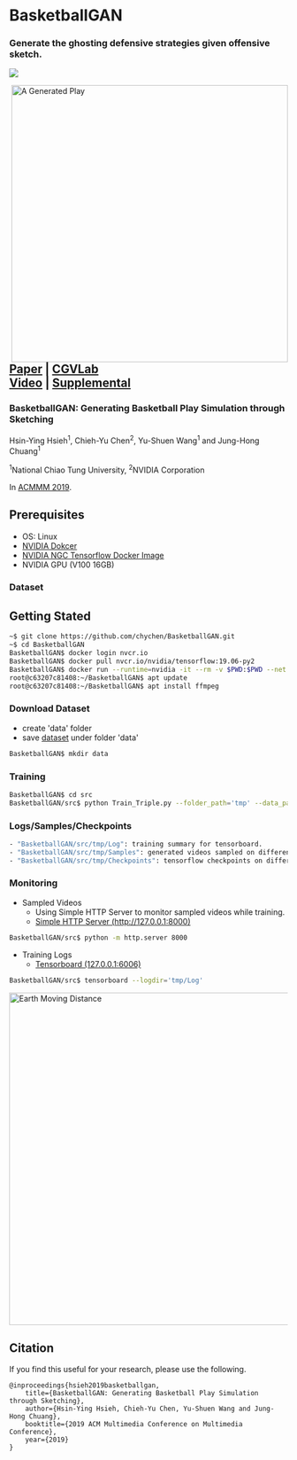 # BasketballGAN

### Generate the ghosting defensive strategies given offensive sketch.

![](https://drive.google.com/uc?export=view&id=1lmxvBG-PTLg4vhEF_hmG1IS20vDEyvyv)

<img align="right" src="https://drive.google.com/uc?export=view&id=1QWN9BtFgaAKA1tvx_ePQku934CeCWIRl" width="500" title="A Generated Play"/>

## [Paper](https://arxiv.org/abs/1909.07088) | [CGVLab](https://people.cs.nctu.edu.tw/~yushuen/)<br>[Video](https://drive.google.com/uc?export=view&id=1Ead1EyHdPIFFsDtanQ91w8ha-SPRkM6E) | [Supplemental](https://drive.google.com/a/nvidia.com/file/d/1dXMA_1AjpPu7J4_Iw1yb6pp-9d9Lp2uN/view?usp=sharing)

### BasketballGAN: Generating Basketball Play Simulation through Sketching

Hsin-Ying Hsieh<sup>1</sup>, Chieh-Yu Chen<sup>2</sup>, Yu-Shuen Wang<sup>1</sup> and Jung-Hong Chuang<sup>1</sup>

<sup>1</sup>National Chiao Tung University, <sup>2</sup>NVIDIA Corporation

In [ACMMM 2019](https://www.acmmm.org/2019/).

## Prerequisites

- OS: Linux
- [NVIDIA Dokcer](https://github.com/NVIDIA/nvidia-docker)
- [NVIDIA NGC Tensorflow Docker Image](https://ngc.nvidia.com/catalog/containers/nvidia:tensorflow)
- NVIDIA GPU (V100 16GB)

### Dataset

## Getting Stated

```bash
~$ git clone https://github.com/chychen/BasketballGAN.git
~$ cd BasketballGAN
BasketballGAN$ docker login nvcr.io
BasketballGAN$ docker pull nvcr.io/nvidia/tensorflow:19.06-py2
BasketballGAN$ docker run --runtime=nvidia -it --rm -v $PWD:$PWD --net host nvcr.io/nvidia/tensorflow:19.06-py2 bash
root@c63207c81408:~/BasketballGAN$ apt update
root@c63207c81408:~/BasketballGAN$ apt install ffmpeg
```

### Download Dataset 

- create 'data' folder
- save [dataset](https://drive.google.com/a/nvidia.com/file/d/1955WfjX2xtHVb6QAJ70zLQH65V0JD_e3/view?usp=sharing) under folder 'data'

```bash
BasketballGAN$ mkdir data
```

### Training

```bash
BasketballGAN$ cd src
BasketballGAN/src$ python Train_Triple.py --folder_path='tmp' --data_path='data'
```

### Logs/Samples/Checkpoints

```bash
- "BasketballGAN/src/tmp/Log": training summary for tensorboard.
- "BasketballGAN/src/tmp/Samples": generated videos sampled on different epoches.
- "BasketballGAN/src/tmp/Checkpoints": tensorflow checkpoints on different iterations.
```

### Monitoring

- Sampled Videos
    - Using Simple HTTP Server to monitor sampled videos while training.
    - [Simple HTTP Server (http://127.0.0.1:8000)](http://127.0.0.1:8000/tmp/Log/Samples)

```bash
BasketballGAN/src$ python -m http.server 8000
```

- Training Logs
    - [Tensorboard (127.0.0.1:6006)](http://127.0.0.1:6006)

```bash
BasketballGAN/src$ tensorboard --logdir='tmp/Log'
```

<img src="https://drive.google.com/uc?export=view&id=10NNSibWbU0oMr9ziaQeOcgft44NwBVf2" width="600" title="Earth Moving Distance"/>

## Citation
If you find this useful for your research, please use the following.

``` 
@inproceedings{hsieh2019basketballgan,
    title={BasketballGAN: Generating Basketball Play Simulation through Sketching},
    author={Hsin-Ying Hsieh, Chieh-Yu Chen, Yu-Shuen Wang and Jung-Hong Chuang},  
    booktitle={2019 ACM Multimedia Conference on Multimedia Conference},
    year={2019}
}
```
